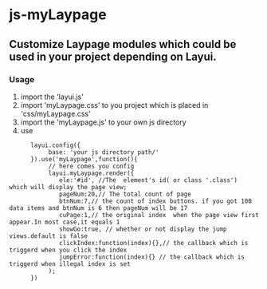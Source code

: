 # js-myLaypage
## Customize Laypage modules which could be used in your project depending on Layui.
### Usage
  1. import the 'layui.js'
  2. import 'myLaypage.css' to you project which is placed in 'css/myLaypage.css'
  3. import the 'myLaypage.js' to your own js directory
  4. use 
  ```
        layui.config({
             base: 'your js directory path/'
        }).use('myLaypage',function(){
             // here comes you config
             layui.myLaypage.render({
                ele:'#id', //The  element's id( or class '.class')  which will display the page view;
                pageNum:20,// The total count of page 
                btnNum:7,// the count of index buttons. if you got 100 data items and btnNum is 6 then pageNum will be 17
                cuPage:1,// the original index  when the page view first appear.In most case,it equals 1
                showGo:true, // whether or not display the jump views.default is false
                clickIndex:function(index){},// the callback which is triggerd when you click the index
                jumpError:function(index){} // the callback which is triggerd when illegal index is set
             );
        })
```
